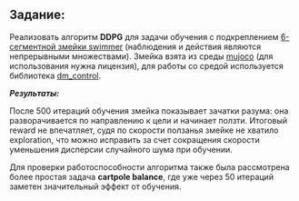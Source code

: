 ## Задание:

Реализовать алгоритм **DDPG** для задачи обучения с подкреплением [6-сегментной змейки swimmer](https://www.youtube.com/watch?v=rAai4QzcYbs&feature=emb_logo) (наблюдения и действия являются непрерывными множествами).
Змейка взята из среды [mujoco](http://www.mujoco.org/) (для использования нужна лицензия), для работы со средой используется библиотека [dm_control](https://github.com/deepmind/dm_control).

___Результаты:___

После 500 итераций обучения змейка показывает зачатки разума: она разворачивается по направлению к цели и начинает ползти.
Итоговый reward не впечатляет, судя по скорости ползанья змейке не хватило exploration, что можно исправить за счет сокращения скорости уменьшения дисперсии случайного шума при обучении.

Для проверки работоспособности алгоритма также была рассмотрена более простая задача **cartpole balance**, где уже через 50 итераций заметен значительный эффект от обучения.
